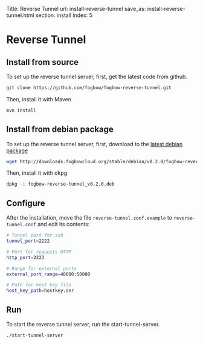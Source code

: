 Title: Reverse Tunnel
url: install-reverse-tunnel
save_as: install-reverse-tunnel.html
section: install
index: 5

# Reverse Tunnel



## Install from source

To set up the reverse tunnel server, first, get the latest code from github.
```bash
git clone https://github.com/fogbow/fogbow-reverse-tunnel.git
```
Then, install it with Maven
```bash
mvn install
```

## Install from debian package
To set up the reverse tunnel server, first, download to the [latest debian package](http://downloads.fogbowcloud.org/stable/debian/v0.2.0/fogbow-reverse-tunnel/fogbow-reverse-tunnel_v0.2.0.deb)
```bash
wget http://downloads.fogbowcloud.org/stable/debian/v0.2.0/fogbow-reverse-tunnel/fogbow-reverse-tunnel_v0.2.0.deb
```

Then, install it with dkpg
```bash
dpkg -i fogbow-reverse-tunnel_v0.2.0.deb 
```

## Configure

After the installation, move the file ```reverse-tunnel.conf.example``` to ```reverse-tunnel.conf``` and edit its contents:

```bash
# Tunnel port for ssh
tunnel_port=2222

# Port for requests HTTP
http_port=2223

# Range for external ports
external_port_range=40000:50000

# Path for host key file
host_key_path=hostkey.ser

```

## Run

To start the reverse tunnel server, run the start-tunnel-server.

```bash
./start-tunnel-server
```
